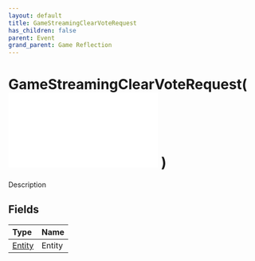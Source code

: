 ```yaml
---
layout: default
title: GameStreamingClearVoteRequest
has_children: false
parent: Event
grand_parent: Game Reflection
---
```

# GameStreamingClearVoteRequest( ![ EntityEventBase ](/game-reflection/events/entity_event_base.md) )
Description 

## Fields
| Type | Name |
|:-------------|:--------------|
| [Entity](/game-reflection/classes/entity.md) | Entity |
